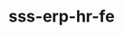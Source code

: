 # sss-erp-hr-fe

<!-- Security scan triggered at 2025-09-02 00:41:08 -->

<!-- Security scan triggered at 2025-09-09 05:29:15 -->